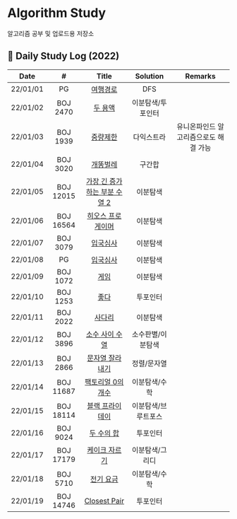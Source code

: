# Algorithm Study
알고리즘 공부 및 업로드용 저장소

## 📖 Daily Study Log (2022)
|Date|#|Title|Solution|Remarks|
|:---:|:---:|:---:|:---:|:---:|
|22/01/01|PG|[여행경로](https://github.com/clap-0/algorithm_study/blob/main/Sources/Programmers/%EC%97%AC%ED%96%89%EA%B2%BD%EB%A1%9C.cpp)|DFS||
|22/01/02|BOJ 2470|[두 용액](https://github.com/clap-0/algorithm_study/blob/main/Sources/BOJ/2470_%EB%91%90%EC%9A%A9%EC%95%A1.cpp)|이분탐색/투포인터||
|22/01/03|BOJ 1939|[중량제한](https://github.com/clap-0/algorithm_study/blob/main/Sources/BOJ/1939_%EC%A4%91%EB%9F%89%EC%A0%9C%ED%95%9C.cpp)|다익스트라|유니온파인드 알고리즘으로도 해결 가능|
|22/01/04|BOJ 3020|[개똥벌레](https://github.com/clap-0/algorithm_study/blob/main/Sources/BOJ/3020_%EA%B0%9C%EB%98%A5%EB%B2%8C%EB%A0%88.cpp)|구간합||
|22/01/05|BOJ 12015|[가장 긴 증가하는 부분 수열 2](https://github.com/clap-0/algorithm_study/blob/main/Sources/BOJ/12015_%EA%B0%80%EC%9E%A5%EA%B8%B4%EC%A6%9D%EA%B0%80%ED%95%98%EB%8A%94%EB%B6%80%EB%B6%84%EC%88%98%EC%97%B42.cpp)|이분탐색||
|22/01/06|BOJ 16564|[히오스 프로게이머](https://github.com/clap-0/algorithm_study/blob/main/Sources/BOJ/16564_%ED%9E%88%EC%98%A4%EC%8A%A4%ED%94%84%EB%A1%9C%EA%B2%8C%EC%9D%B4%EB%A8%B8.cpp)|이분탐색||
|22/01/07|BOJ 3079|[입국심사](https://github.com/clap-0/algorithm_study/blob/main/Sources/BOJ/3079_%EC%9E%85%EA%B5%AD%EC%8B%AC%EC%82%AC.cpp)|이분탐색||
|22/01/08|PG|[입국심사](https://github.com/clap-0/algorithm_study/blob/main/Sources/Programmers/%EC%9E%85%EA%B5%AD%EC%8B%AC%EC%82%AC.cpp)|이분탐색||
|22/01/09|BOJ 1072|[게임](https://github.com/clap-0/algorithm_study/blob/main/Sources/BOJ/1072_%EA%B2%8C%EC%9E%84.cpp)|이분탐색||
|22/01/10|BOJ 1253|[좋다](https://github.com/clap-0/algorithm_study/blob/main/Sources/BOJ/1253_%EC%A2%8B%EB%8B%A4.cpp)|투포인터||
|22/01/11|BOJ 2022|[사다리](https://github.com/clap-0/algorithm_study/blob/main/Sources/BOJ/2022_%EC%82%AC%EB%8B%A4%EB%A6%AC.cpp)|이분탐색||
|22/01/12|BOJ 3896|[소수 사이 수열](https://github.com/clap-0/algorithm_study/blob/main/Sources/BOJ/3896_%EC%86%8C%EC%88%98%EC%82%AC%EC%9D%B4%EC%88%98%EC%97%B4.cpp)|소수판별/이분탐색||
|22/01/13|BOJ 2866|[문자열 잘라내기](https://github.com/clap-0/algorithm_study/blob/main/Sources/BOJ/2866_%EB%AC%B8%EC%9E%90%EC%97%B4%EC%9E%98%EB%9D%BC%EB%82%B4%EA%B8%B0.cpp)|정렬/문자열||
|22/01/14|BOJ 11687|[팩토리얼 0의 개수](https://github.com/clap-0/algorithm_study/blob/main/Sources/BOJ/11687_%ED%8C%A9%ED%86%A0%EB%A6%AC%EC%96%BC0%EC%9D%98%EA%B0%9C%EC%88%98.cpp)|이분탐색/수학||
|22/01/15|BOJ 18114|[블랙 프라이데이](https://github.com/clap-0/algorithm_study/blob/main/Sources/BOJ/18114_%EB%B8%94%EB%9E%99%ED%94%84%EB%9D%BC%EC%9D%B4%EB%8D%B0%EC%9D%B4.cpp)|이분탐색/브루트포스||
|22/01/16|BOJ 9024|[두 수의 합](https://github.com/clap-0/algorithm_study/blob/main/Sources/BOJ/9024_%EB%91%90%EC%88%98%EC%9D%98%ED%95%A9.cpp)|투포인터||
|22/01/17|BOJ 17179|[케이크 자르기](https://github.com/clap-0/algorithm_study/blob/main/Sources/BOJ/17179_%EC%BC%80%EC%9D%B4%ED%81%AC%EC%9E%90%EB%A5%B4%EA%B8%B0.cpp)|이분탐색/그리디||
|22/01/18|BOJ 5710|[전기 요금](https://github.com/clap-0/algorithm_study/blob/main/Sources/BOJ/5710_%EC%A0%84%EA%B8%B0%EC%9A%94%EA%B8%88.cpp)|이분탐색/수학||
|22/01/19|BOJ 14746|[Closest Pair](https://github.com/clap-0/algorithm_study/blob/main/Sources/BOJ/14746_ClosestPair.cpp)|투포인터||
